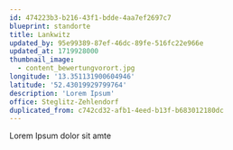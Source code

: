 ```yaml
---
id: 474223b3-b216-43f1-bdde-4aa7ef2697c7
blueprint: standorte
title: Lankwitz
updated_by: 95e99389-87ef-46dc-89fe-516fc22e966e
updated_at: 1719928000
thumbnail_image:
  - content_bewertungvorort.jpg
longitude: '13.351131900604946'
latitude: '52.43019929799764'
description: 'Lorem Ipsum'
office: Steglitz-Zehlendorf
duplicated_from: c742cd32-afb1-4eed-b13f-b683012180dc
---
```

Lorem Ipsum dolor sit amte